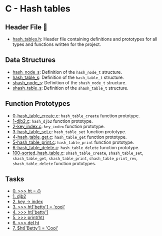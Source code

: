 # C - Hash tables

## Header File 📁
- [hash_tables.h](#hash_tables.h): Header file containing definitions and prototypes for all types and functions written for the project.

## Data Structures
- [hash_node_s](#hash_node_s): Definition of the `hash_node_t` structure.
- [hash_table_s](#hash_table_s): Definition of the `hash_table_t` structure.
- [shash_node_s](#shash_node_s): Definition of the `shash_node_t` structure.
- [shash_table_s](#shash_table_s): Definition of the `shash_table_t` structure.

## Function Prototypes
- [0-hash_table_create.c](#0-hash_table_create.c): `hash_table_create` function prototype.
- [1-djb2.c](#1-djb2.c): `hash_djb2` function prototype.
- [2-key_index.c](#2-key_index.c): `key_index` function prototype.
- [3-hash_table_set.c](#3-hash_table_set.c): `hash_table_set` function prototype.
- [4-hash_table_get.c](#4-hash_table_get.c): `hash_table_get` function prototype.
- [5-hash_table_print.c](#5-hash_table_print.c): `hash_table_print` function prototype.
- [6-hash_table_delete.c](#6-hash_table_delete.c): `hash_table_delete` function prototype.
- [100-sorted_hash_table.c](#100-sorted_hash_table.c): `shash_table_create`, `shash_table_set`, `shash_table_get`, `shash_table_print`, `shash_table_print_rev`, `shash_table_delete` function prototypes.

## Tasks
- [0. >>> ht = {}](#0---ht-)
- [1. djb2](#1-djb2)
- [2. key -> index](#2-key---index-)
- [3. >>> ht['betty'] = 'cool'](#3---ht-betty---cool-)
- [4. >>> ht['betty']](#4---ht-betty-)
- [5. >>> print(ht)](#5---ht-)
- [6. >>> del ht](#6---ht-)
- [7. $ht['Betty'] = 'Cool'](#7--ht-betty---cool-)


